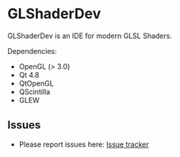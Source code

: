 # GLShaderDev

GLShaderDev is an IDE for modern GLSL Shaders.

Dependencies:
- OpenGL (> 3.0)
- Qt 4.8
- QtOpenGL
- QScintilla
- GLEW

## Issues

* Please report issues here: [Issue tracker](https://github.com/Ryp/GLShaderDev/issues)
